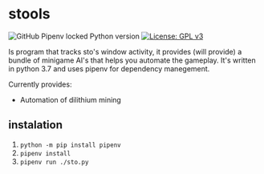 # stools
![GitHub Pipenv locked Python version](https://img.shields.io/github/pipenv/locked/python-version/lampask/stools)
[![License: GPL v3](https://img.shields.io/badge/License-GPLv3-blue.svg)](https://www.gnu.org/licenses/gpl-3.0)

Is program that tracks sto's window activity, it provides (will provide) a bundle of minigame AI's that helps you automate the gameplay. It's written in python 3.7 and uses pipenv for dependency manegement.

Currently provides:
- Automation of dilithium mining

## instalation
1. `python -m pip install pipenv`
2. `pipenv install`
3. `pipenv run ./sto.py`
